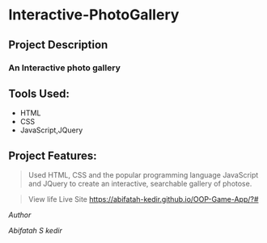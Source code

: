 # Interactive-PhotoGallery

## Project Description
### An Interactive photo gallery

## Tools Used:

* HTML
* CSS 
* JavaScript,JQuery

## Project Features:
> Used HTML, CSS and the popular programming language JavaScript and JQuery to create an interactive, searchable gallery of photose.

> View life Live Site https://abifatah-kedir.github.io/OOP-Game-App/?#

*Author*

*Abifatah S kedir*

